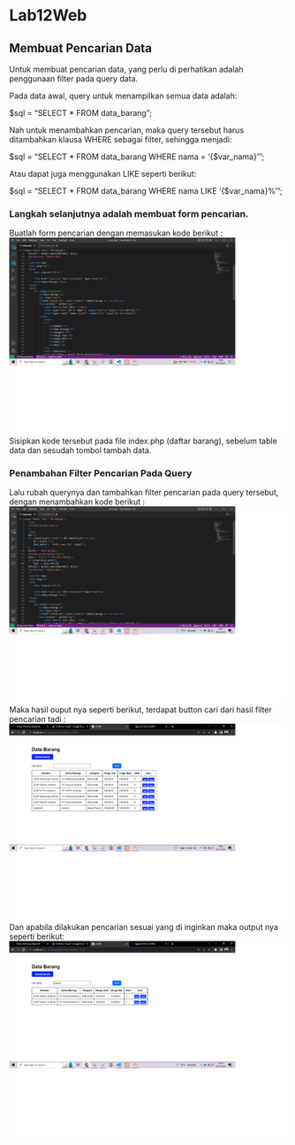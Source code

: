 # Lab12Web
## Membuat Pencarian Data
<p>Untuk membuat pencarian data, yang perlu di perhatikan adalah penggunaan filter pada query data.</p>
<p>Pada data awal, query untuk menampilkan semua data adalah:</p>
<p>$sql = “SELECT * FROM data_barang”;</p>
<p>Nah untuk menambahkan pencarian, maka query tersebut harus ditambahkan klausa WHERE sebagai
filter, sehingga menjadi:</p>
<p>$sql = “SELECT * FROM data_barang WHERE nama = ‘{$var_nama}’”;</p>
<p>Atau dapat juga menggunakan LIKE seperti berikut:</p>
<p>$sql = “SELECT * FROM data_barang WHERE nama LIKE ‘{$var_nama}%’”;</p>

### Langkah selanjutnya adalah membuat form pencarian.
Buatlah form pencarian dengan memasukan kode berikut :
![gambar 1](screenshoot/ss1.png)
Sisipkan kode tersebut pada file index.php (daftar barang), sebelum table data dan sesudah tombol
tambah data.
### Penambahan Filter Pencarian Pada Query
Lalu rubah querynya dan tambahkan filter pencarian pada query tersebut, dengan menambahkan kode berikut :
![gambar 2](screenshoot/ss2.png)
Maka hasil ouput nya seperti berikut, terdapat button cari dari hasil filter pencarian tadi :
![gambar 3](screenshoot/ss3.png)
Dan apabila dilakukan pencarian sesuai yang di inginkan maka output nya seperti berikut:
![gambar 4](screenshoot/ss4.png)

